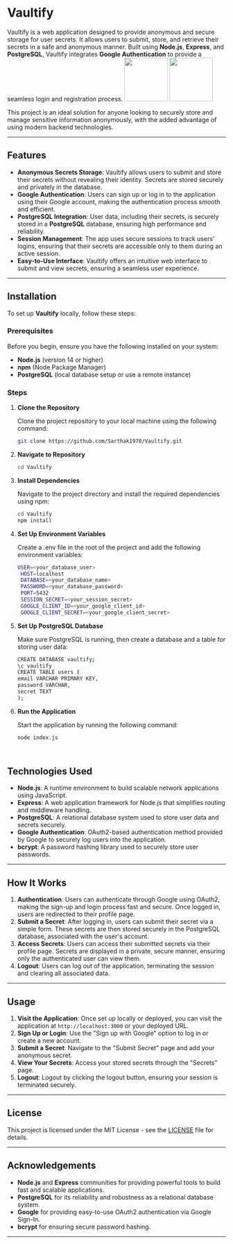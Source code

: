 # Vaultify

Vaultify is a web application designed to provide anonymous and secure storage for user secrets. It allows users to submit, store, and retrieve their secrets in a safe and anonymous manner. Built using **Node.js**, **Express**, and **PostgreSQL**, Vaultify integrates **Google Authentication** to provide a seamless login and registration process. 
<img src="https://w7.pngwing.com/pngs/788/651/png-transparent-code-development-logo-nodejs-logos-icon-thumbnail.png" style="display: inline-block; width: 100px;" />
<img src="https://w7.pngwing.com/pngs/358/849/png-transparent-postgresql-database-logo-database-symbol-blue-text-logo-thumbnail.png" style="display: inline-block; width: 100px;" />



This project is an ideal solution for anyone looking to securely store and manage sensitive information anonymously, with the added advantage of using modern backend technologies.

---

## Features

- **Anonymous Secrets Storage**: Vaultify allows users to submit and store their secrets without revealing their identity. Secrets are stored securely and privately in the database.
- **Google Authentication**: Users can sign up or log in to the application using their Google account, making the authentication process smooth and efficient.
- **PostgreSQL Integration**: User data, including their secrets, is securely stored in a **PostgreSQL** database, ensuring high performance and reliability.
- **Session Management**: The app uses secure sessions to track users' logins, ensuring that their secrets are accessible only to them during an active session.
- **Easy-to-Use Interface**: Vaultify offers an intuitive web interface to submit and view secrets, ensuring a seamless user experience.

---

## Installation

To set up **Vaultify** locally, follow these steps:

### Prerequisites

Before you begin, ensure you have the following installed on your system:

- **Node.js** (version 14 or higher)
- **npm** (Node Package Manager)
- **PostgreSQL** (local database setup or use a remote instance)

### Steps

1. **Clone the Repository**

   Clone the project repository to your local machine using the following command:

   ```bash
   git clone https://github.com/Sarthak1970/Vaultify.git

2. **Navigate to Repository**
      ```bash
   cd Vaultify

3. **Install Dependencies**

   Navigate to the project directory and install the required dependencies using npm:

   ```bash
   cd Vaultify
   npm install
   
4. **Set Up Environment Variables**

    Create a .env file in the root of the project and add the following environment variables:

   ```bash
   USER=<your_database_user>
    HOST=localhost
    DATABASE=<your_database_name>
    PASSWORD=<your_database_password>
    PORT=5432
    SESSION_SECRET=<your_session_secret>
    GOOGLE_CLIENT_ID=<your_google_client_id>
    GOOGLE_CLIENT_SECRET=<your_google_client_secret>

5. **Set Up PostgreSQL Database**

    Make sure PostgreSQL is running, then create a database and a table for storing user data:
      ```bash
    CREATE DATABASE vaultify;
    \c vaultify
    CREATE TABLE users (
    email VARCHAR PRIMARY KEY,
    password VARCHAR,
    secret TEXT
    );
      
6. **Run the Application**

   Start the application by running the following command:
      ```bash
   node index.js


 

## Technologies Used

- **Node.js**: A runtime environment to build scalable network applications using JavaScript.
- **Express**: A web application framework for Node.js that simplifies routing and middleware handling.
- **PostgreSQL**: A relational database system used to store user data and secrets securely.
- **Google Authentication**: OAuth2-based authentication method provided by Google to securely log users into the application.
- **bcrypt**: A password hashing library used to securely store user passwords.

---

## How It Works

1. **Authentication**: Users can authenticate through Google using OAuth2, making the sign-up and login process fast and secure. Once logged in, users are redirected to their profile page.
2. **Submit a Secret**: After logging in, users can submit their secret via a simple form. These secrets are then stored securely in the PostgreSQL database, associated with the user's account.
3. **Access Secrets**: Users can access their submitted secrets via their profile page. Secrets are displayed in a private, secure manner, ensuring only the authenticated user can view them.
4. **Logout**: Users can log out of the application, terminating the session and clearing all associated data.

---

## Usage

1. **Visit the Application**: Once set up locally or deployed, you can visit the application at `http://localhost:3000` or your deployed URL.
2. **Sign Up or Login**: Use the "Sign up with Google" option to log in or create a new account.
3. **Submit a Secret**: Navigate to the "Submit Secret" page and add your anonymous secret.
4. **View Your Secrets**: Access your stored secrets through the "Secrets" page.
5. **Logout**: Logout by clicking the logout button, ensuring your session is terminated securely.

---

## License

This project is licensed under the MIT License - see the [LICENSE](LICENSE) file for details.

---

## Acknowledgements

- **Node.js** and **Express** communities for providing powerful tools to build fast and scalable applications.
- **PostgreSQL** for its reliability and robustness as a relational database system.
- **Google** for providing easy-to-use OAuth2 authentication via Google Sign-In.
- **bcrypt** for ensuring secure password hashing.

---


